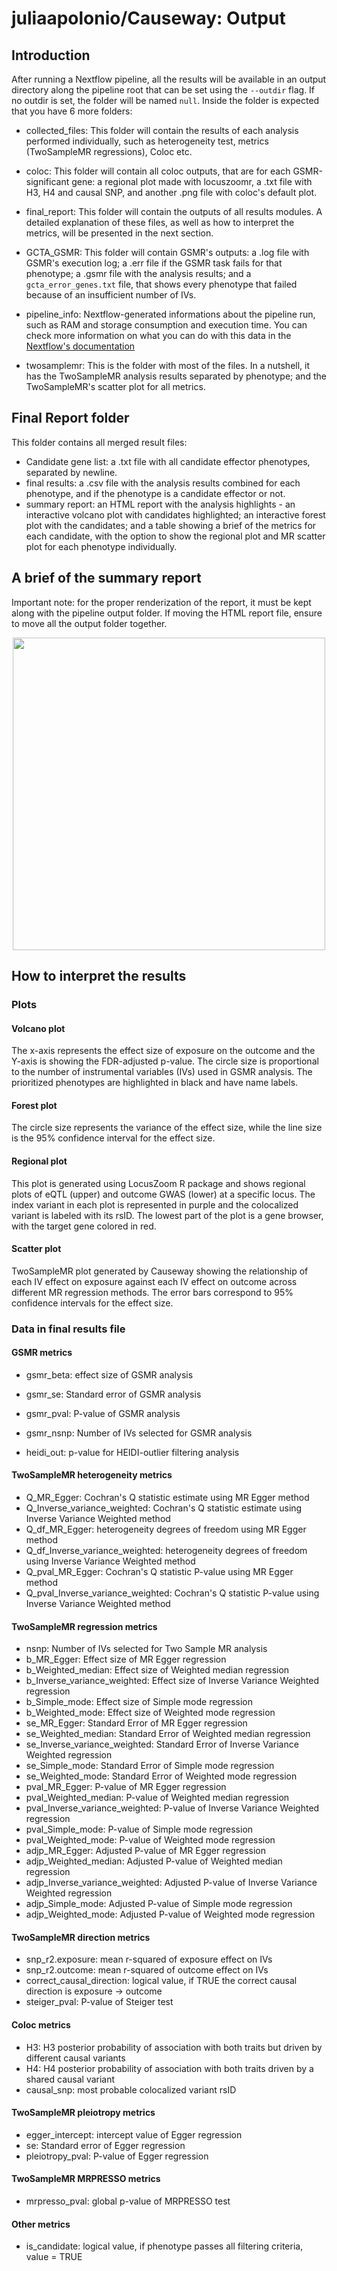 # juliaapolonio/Causeway: Output

## Introduction

After running a Nextflow pipeline, all the results will be available in an output directory along the pipeline root that can be set using the `--outdir` flag. If no outdir is set, the folder will be named `null`. Inside the folder is expected that you have 6 more folders:

- collected_files: This folder will contain the results of each analysis performed individually, such as heterogeneity test, metrics (TwoSampleMR regressions), Coloc etc.

- coloc: This folder will contain all coloc outputs, that are for each GSMR-significant gene: a regional plot made with locuszoomr, a .txt file with H3, H4 and causal SNP, and another .png file with coloc's default plot.

- final_report: This folder will contain the outputs of all results modules. A detailed explanation of these files, as well as how to interpret the metrics, will be presented in the next section.

- GCTA_GSMR: This folder will contain GSMR's outputs: a .log file with GSMR's execution log; a .err file if the GSMR task fails for that phenotype; a .gsmr file with the analysis results; and a `gcta_error_genes.txt` file, that shows every phenotype that failed because of an insufficient number of IVs. 

- pipeline_info: Nextflow-generated informations about the pipeline run, such as RAM and storage consumption and execution time. You can check more information on what you can do with this data in the [Nextflow's documentation](https://www.nextflow.io/docs/latest/reports.html)

- twosamplemr: This is the folder with most of the files. In a nutshell, it has the TwoSampleMR analysis results separated by phenotype; and the TwoSampleMR's scatter plot for all metrics.

## Final Report folder

This folder contains all merged result files:
- Candidate gene list: a .txt file with all candidate effector phenotypes, separated by newline.
- final results: a .csv file with the analysis results combined for each phenotype, and if the phenotype is a candidate effector or not.
- summary report: an HTML report with the analysis highlights - an interactive volcano plot with candidates highlighted; an interactive forest plot with the candidates; and a table showing a brief of the metrics for each candidate, with the option to show the regional plot and MR scatter plot for each phenotype individually.

## A brief of the summary report

Important note: for the proper renderization of the report, it must be kept along with the pipeline output folder. If moving the HTML report file, ensure to move all the output folder together.

<p align="center">
<img src="https://i.giphy.com/media/v1.Y2lkPTc5MGI3NjExNzFxdjhpOWVtM2ZweW9wNmVnNDlsYWxmeHF2MmdhczgzYjA5cDZyOCZlcD12MV9pbnRlcm5hbF9naWZfYnlfaWQmY3Q9Zw/VG0lzESd2o6CxwU7y4/giphy.gif" width="500" />
</p>


## How to interpret the results

### Plots

#### Volcano plot

The x-axis represents the effect size of exposure on the outcome and  the Y-axis is showing the FDR-adjusted p-value. The circle size is proportional to the number of instrumental variables (IVs) used in GSMR analysis. The prioritized phenotypes are highlighted in black and have name labels.

#### Forest plot

The circle size represents the variance of the effect size, while the line size is the 95% confidence interval for the effect size. 

#### Regional plot

This plot is generated using LocusZoom R package and shows regional plots of eQTL (upper) and outcome GWAS (lower) at a specific locus. The index variant in each plot is represented in purple and the colocalized variant is labeled with its rsID. The lowest part of the plot is a gene browser, with the target gene colored in red.

#### Scatter plot

TwoSampleMR plot generated by Causeway showing the relationship of each IV effect on exposure against each IV effect on outcome across different MR regression methods. The error bars correspond to 95% confidence intervals for the effect size.

### Data in final results file

#### GSMR metrics

- gsmr_beta: effect size of GSMR analysis
  
- gsmr_se: Standard error of GSMR analysis
  
- gsmr_pval: P-value of GSMR analysis
  
- gsmr_nsnp: Number of IVs selected for GSMR analysis
  
- heidi_out: p-value for HEIDI-outlier filtering analysis

#### TwoSampleMR heterogeneity metrics

- Q_MR_Egger: Cochran's Q statistic estimate using MR Egger method
- Q_Inverse_variance_weighted: Cochran's Q statistic estimate using Inverse Variance Weighted method
- Q_df_MR_Egger: heterogeneity degrees of freedom using MR Egger method
- Q_df_Inverse_variance_weighted: heterogeneity degrees of freedom using Inverse Variance Weighted method
- Q_pval_MR_Egger: Cochran's Q statistic P-value using MR Egger method
- Q_pval_Inverse_variance_weighted: Cochran's Q statistic P-value using Inverse Variance Weighted method

#### TwoSampleMR regression metrics

- nsnp: Number of IVs selected for Two Sample MR analysis
- b_MR_Egger: Effect size of MR Egger regression
- b_Weighted_median: Effect size of Weighted median regression
- b_Inverse_variance_weighted: Effect size of Inverse Variance Weighted regression
- b_Simple_mode: Effect size of Simple mode regression
- b_Weighted_mode: Effect size of Weighted mode regression
- se_MR_Egger: Standard Error of MR Egger regression
- se_Weighted_median: Standard Error of Weighted median regression
- se_Inverse_variance_weighted: Standard Error of Inverse Variance Weighted regression
- se_Simple_mode: Standard Error of Simple mode regression
- se_Weighted_mode: Standard Error of Weighted mode regression
- pval_MR_Egger: P-value of MR Egger regression
- pval_Weighted_median: P-value of Weighted median regression
- pval_Inverse_variance_weighted: P-value of Inverse Variance Weighted regression
- pval_Simple_mode: P-value of Simple mode regression
- pval_Weighted_mode: P-value of Weighted mode regression
- adjp_MR_Egger: Adjusted P-value of MR Egger regression
- adjp_Weighted_median: Adjusted P-value of Weighted median regression
- adjp_Inverse_variance_weighted: Adjusted P-value of Inverse Variance Weighted regression
- adjp_Simple_mode: Adjusted P-value of Simple mode regression
- adjp_Weighted_mode: Adjusted P-value of Weighted mode regression

#### TwoSampleMR direction metrics

- snp_r2.exposure: mean r-squared of exposure effect on IVs
- snp_r2.outcome: mean r-squared of outcome effect on IVs
- correct_causal_direction: logical value, if TRUE the correct causal direction is exposure -> outcome
- steiger_pval: P-value of Steiger test

#### Coloc metrics

- H3: H3 posterior probability of association with both traits but driven by different causal variants 
- H4: H4 posterior probability of association with both traits driven by a shared causal variant
- causal_snp: most probable colocalized variant rsID

#### TwoSampleMR pleiotropy metrics

- egger_intercept: intercept value of Egger regression
- se: Standard error of Egger regression
- pleiotropy_pval: P-value of Egger regression

#### TwoSampleMR MRPRESSO metrics

- mrpresso_pval: global p-value of MRPRESSO test

#### Other metrics

- is_candidate: logical value, if phenotype passes all filtering criteria, value = TRUE


